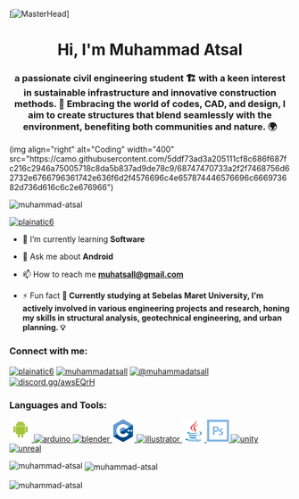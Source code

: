 [![MasterHead](https://i.pinimg.com/originals/4d/16/78/4d1678e171347c4402c231dad0394f0f.gif)]
<h1 align="center">Hi, I'm Muhammad Atsal</h1>
<h3 align="center">a passionate civil engineering student 🏗️ with a keen interest in sustainable infrastructure and innovative construction methods. 🌱 Embracing the world of codes, CAD, and design, I aim to create structures that blend seamlessly with the environment, benefiting both communities and nature. 🌍</h3>
(img align="right" alt="Coding" width="400" src="https://camo.githubusercontent.com/5ddf73ad3a205111cf8c686f687fc216c2946a75005718c8da5b837ad9de78c9/68747470733a2f2f7468756d62732e6766796361742e636f6d2f4576696c4e657874446576696c666973682d736d616c6c2e676966")

<p align="left"> <img src="https://komarev.com/ghpvc/?username=muhammad-atsal&label=Profile%20views&color=0e75b6&style=flat" alt="muhammad-atsal" /> </p>

<p align="left"> <a href="https://twitter.com/plainatic6" target="blank"><img src="https://img.shields.io/twitter/follow/plainatic6?logo=twitter&style=for-the-badge" alt="plainatic6" /></a> </p>

- 🌱 I’m currently learning **Software**

- 💬 Ask me about **Android**

- 📫 How to reach me **muhatsall@gmail.com**

- ⚡ Fun fact **🔨 Currently studying at Sebelas Maret University, I'm actively involved in various engineering projects and research, honing my skills in structural analysis, geotechnical engineering, and urban planning. 💡**

<h3 align="left">Connect with me:</h3>
<p align="left">
<a href="https://twitter.com/plainatic6" target="blank"><img align="center" src="https://raw.githubusercontent.com/rahuldkjain/github-profile-readme-generator/master/src/images/icons/Social/twitter.svg" alt="plainatic6" height="30" width="40" /></a>
<a href="https://linkedin.com/in/muhammadatsall" target="blank"><img align="center" src="https://raw.githubusercontent.com/rahuldkjain/github-profile-readme-generator/master/src/images/icons/Social/linked-in-alt.svg" alt="muhammadatsall" height="30" width="40" /></a>
<a href="https://instagram.com/@muhammadatsall" target="blank"><img align="center" src="https://raw.githubusercontent.com/rahuldkjain/github-profile-readme-generator/master/src/images/icons/Social/instagram.svg" alt="@muhammadatsall" height="30" width="40" /></a>
<a href="https://discord.gg/discord.gg/awsEQrH" target="blank"><img align="center" src="https://raw.githubusercontent.com/rahuldkjain/github-profile-readme-generator/master/src/images/icons/Social/discord.svg" alt="discord.gg/awsEQrH" height="30" width="40" /></a>
</p>

<h3 align="left">Languages and Tools:</h3>
<p align="left"> <a href="https://developer.android.com" target="_blank" rel="noreferrer"> <img src="https://raw.githubusercontent.com/devicons/devicon/master/icons/android/android-original-wordmark.svg" alt="android" width="40" height="40"/> </a> <a href="https://www.arduino.cc/" target="_blank" rel="noreferrer"> <img src="https://cdn.worldvectorlogo.com/logos/arduino-1.svg" alt="arduino" width="40" height="40"/> </a> <a href="https://www.blender.org/" target="_blank" rel="noreferrer"> <img src="https://download.blender.org/branding/community/blender_community_badge_white.svg" alt="blender" width="40" height="40"/> </a> <a href="https://www.w3schools.com/cpp/" target="_blank" rel="noreferrer"> <img src="https://raw.githubusercontent.com/devicons/devicon/master/icons/cplusplus/cplusplus-original.svg" alt="cplusplus" width="40" height="40"/> </a> <a href="https://www.adobe.com/in/products/illustrator.html" target="_blank" rel="noreferrer"> <img src="https://www.vectorlogo.zone/logos/adobe_illustrator/adobe_illustrator-icon.svg" alt="illustrator" width="40" height="40"/> </a> <a href="https://www.java.com" target="_blank" rel="noreferrer"> <img src="https://raw.githubusercontent.com/devicons/devicon/master/icons/java/java-original.svg" alt="java" width="40" height="40"/> </a> <a href="https://www.photoshop.com/en" target="_blank" rel="noreferrer"> <img src="https://raw.githubusercontent.com/devicons/devicon/master/icons/photoshop/photoshop-line.svg" alt="photoshop" width="40" height="40"/> </a> <a href="https://unity.com/" target="_blank" rel="noreferrer"> <img src="https://www.vectorlogo.zone/logos/unity3d/unity3d-icon.svg" alt="unity" width="40" height="40"/> </a> <a href="https://unrealengine.com/" target="_blank" rel="noreferrer"> <img src="https://raw.githubusercontent.com/kenangundogan/fontisto/036b7eca71aab1bef8e6a0518f7329f13ed62f6b/icons/svg/brand/unreal-engine.svg" alt="unreal" width="40" height="40"/> </a> </p>

<p><img align="left" src="https://github-readme-stats.vercel.app/api/top-langs?username=muhammad-atsal&show_icons=true&locale=en&layout=compact" alt="muhammad-atsal" /></p>

<p>&nbsp;<img align="center" src="https://github-readme-stats.vercel.app/api?username=muhammad-atsal&show_icons=true&locale=en" alt="muhammad-atsal" /></p>

<p><img align="center" src="https://github-readme-streak-stats.herokuapp.com/?user=muhammad-atsal&" alt="muhammad-atsal" /></p>
